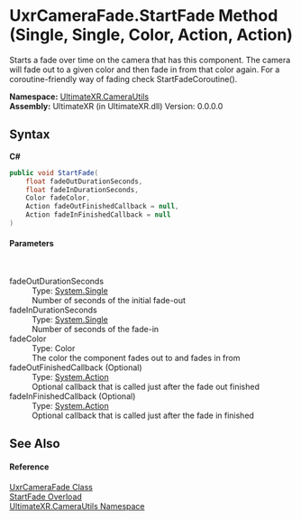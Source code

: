 # UxrCameraFade.StartFade Method (Single, Single, Color, Action, Action)
 

Starts a fade over time on the camera that has this component. The camera will fade out to a given color and then fade in from that color again. For a coroutine-friendly way of fading check StartFadeCoroutine().

**Namespace:**&nbsp;<a href="N_UltimateXR_CameraUtils">UltimateXR.CameraUtils</a><br />**Assembly:**&nbsp;UltimateXR (in UltimateXR.dll) Version: 0.0.0.0

## Syntax

**C#**<br />
``` C#
public void StartFade(
	float fadeOutDurationSeconds,
	float fadeInDurationSeconds,
	Color fadeColor,
	Action fadeOutFinishedCallback = null,
	Action fadeInFinishedCallback = null
)
```


#### Parameters
&nbsp;<dl><dt>fadeOutDurationSeconds</dt><dd>Type: <a href="https://docs.microsoft.com/dotnet/api/system.single" target="_blank" rel="noopener noreferrer">System.Single</a><br />Number of seconds of the initial fade-out</dd><dt>fadeInDurationSeconds</dt><dd>Type: <a href="https://docs.microsoft.com/dotnet/api/system.single" target="_blank" rel="noopener noreferrer">System.Single</a><br />Number of seconds of the fade-in</dd><dt>fadeColor</dt><dd>Type: Color<br />The color the component fades out to and fades in from</dd><dt>fadeOutFinishedCallback (Optional)</dt><dd>Type: <a href="https://docs.microsoft.com/dotnet/api/system.action" target="_blank" rel="noopener noreferrer">System.Action</a><br />Optional callback that is called just after the fade out finished</dd><dt>fadeInFinishedCallback (Optional)</dt><dd>Type: <a href="https://docs.microsoft.com/dotnet/api/system.action" target="_blank" rel="noopener noreferrer">System.Action</a><br />Optional callback that is called just after the fade in finished</dd></dl>

## See Also


#### Reference
<a href="T_UltimateXR_CameraUtils_UxrCameraFade">UxrCameraFade Class</a><br /><a href="Overload_UltimateXR_CameraUtils_UxrCameraFade_StartFade">StartFade Overload</a><br /><a href="N_UltimateXR_CameraUtils">UltimateXR.CameraUtils Namespace</a><br />